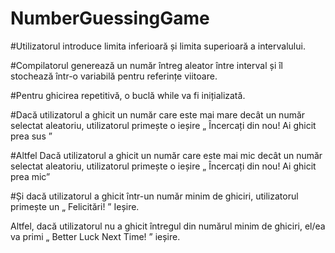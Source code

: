 # NumberGuessingGame
#Utilizatorul introduce limita inferioară și limita superioară a intervalului.

#Compilatorul generează un număr întreg aleator între interval și îl stochează într-o variabilă pentru referințe viitoare.

#Pentru ghicirea repetitivă, o buclă while va fi inițializată.

#Dacă utilizatorul a ghicit un număr care este mai mare decât un număr selectat aleatoriu, utilizatorul primește o ieșire „ Încercați din nou! Ai ghicit prea sus ”

#Altfel Dacă utilizatorul a ghicit un număr care este mai mic decât un număr selectat aleatoriu, utilizatorul primește o ieșire „ Încercați din nou! Ai ghicit prea mic”

#Și dacă utilizatorul a ghicit într-un număr minim de ghiciri, utilizatorul primește un „ Felicitări! ” Ieșire.

Altfel, dacă utilizatorul nu a ghicit întregul din numărul minim de ghiciri, el/ea va primi „ Better Luck Next Time! ” ieșire.
